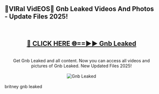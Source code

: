 <h2>🔴VIRal VidEOS🔴 Gnb Leaked Videos And Photos - Update Files 2025!</h2>
<br>
<div align="center">
<h2><a href="https://virallinks.top/odZfE0" rel="nofollow">🔴 CLICK HERE 🌐==►► Gnb Leaked</a></h2>
<br>
Get Gnb Leaked and all content. Now you can access all videos and pictures of Gnb Leaked. New Updated Files 2025!
<br>
<br>
<a href="https://virallinks.top/odZfE0" rel="nofollow" data-target="animated-image.originalLink"><img src="https://i.imgur.com/dJHk4Zq.gif)" alt="Gnb Leaked" style="max-width: 100%; display: inline-block;" data-target="animated-image.originalImage"></a>
</div>
<br>
britney gnb leaked